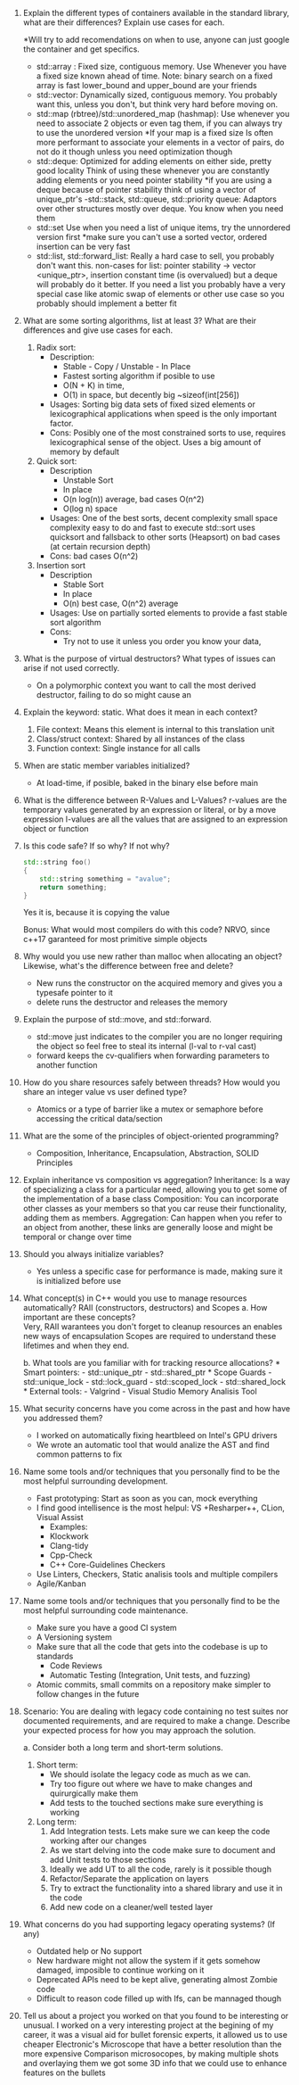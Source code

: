 1. Explain the different types of containers available in the standard library, 
    what are their differences? Explain use cases for each.
    
    *Will try to add recomendations on when to use, anyone can just google the container and get specifics.

    - std::array :
        Fixed size, contiguous memory. 
        Use Whenever you have a fixed size known ahead of time.
        Note: binary search on a fixed array is fast lower_bound and upper_bound are your friends
    - std::vector:
        Dynamically sized, contiguous memory.
        You probably want this, unless you don't, but think very hard before moving on.
    - std::map (rbtree)/std::unordered_map (hashmap):
        Use whenever you need to associate 2 objects or even tag them, if you can always try to use the unordered version
        *If your map is a fixed size Is often more performant to associate your elements in a vector of pairs, do not do it though unless you need optimization though
    - std::deque:
        Optimized for adding elements on either side, pretty good locality
        Think of using these whenever you are constantly adding elements or you need pointer stability
        *if you are using a deque because of pointer stability think of using a vector of unique_ptr's
    -std::stack, std::queue, std::priority queue: 
        Adaptors over other structures mostly over deque.
        You know when you need them 
    - std::set 
        Use when you need a list of unique items, try the unnordered version first 
        *make sure you can't use a sorted vector, ordered insertion can be very fast
    - std::list, std::forward_list:
        Really a hard case to sell, you probably don't want this.
        non-cases for list: pointer stability -> vector \<unique_ptr>, 
            insertion constant time (is overvalued) but a deque will probably do it better.
        If you need a list you probably have a very special case like atomic swap of elements 
         or other use case so you probably should implement a better fit

2. What are some sorting algorithms, list at least 3? What are their differences and 
   give use cases for each.
	1. Radix sort:
        - Description:
			- Stable - Copy / Unstable - In Place 
			- Fastest sorting algorithm if posible to use 
            - O(N + K) in time,
            - O(1) in space, but decently big ~sizeof(int[256])
		- Usages:
			Sorting big data sets of fixed sized elements or lexicographical applications when speed is the only important factor.
		- Cons:
			Posibly one of the most constrained sorts to use, requires lexicographical sense of the object.
			Uses a big amount of memory by default
	2. Quick sort:
		- Description
			- Unstable Sort 
            - In place
            - O(n log(n)) average, bad cases O(n^2)
            - O(log n) space
		- Usages:
            One of the best sorts, decent complexity small space complexity easy to do 
            and fast to execute
			std::sort uses quicksort and fallsback to other sorts (Heapsort) on bad cases (at certain recursion depth)
		- Cons:
            bad cases O(n^2)
	3. Insertion sort
        - Description
			- Stable Sort 
            - In place
            - O(n) best case, O(n^2) average
		- Usages:
            Use on partially sorted elements to provide a fast stable sort algorithm
		- Cons:
            - Try not to use it unless you order you know your data,

3. What is the purpose of virtual destructors? 
   What types of issues can arise if not used correctly. 
    - On a polymorphic context you want to call the most derived destructor, 
        failing to do so might cause an
4. Explain the keyword: static. What does it mean in each context?
   1. File context: Means this element is internal to this translation unit
   2. Class/struct context: Shared by all instances of the class
   3. Function context: Single instance for all calls
5. When are static member variables initialized? 
    - At load-time, if posible, baked in the binary else before main
6. What is the difference between R-Values and L-Values?
    r-values are the temporary values generated by an expression or literal, or by a move expression
    l-values are all the values that are assigned to an expression object or function
7. Is this code safe? If so why? If not why?
	```cpp
	std::string foo()
	{
		std::string something = "avalue";
		return something;
	}
	```
    Yes it is, because it is copying the value

	Bonus: What would most compilers do with this code? 
    NRVO, since c++17 garanteed for most primitive simple objects
8. Why would you use new rather than malloc when allocating an object? 
    Likewise, what's the difference between free and delete?
    - New runs the constructor on the acquired memory and gives you a typesafe pointer to it
    - delete runs the destructor and releases the memory
9. Explain the purpose of std::move, and std::forward. 
    - std::move just indicates to the compiler you are no longer requiring the object so 
        feel free to steal its internal (l-val to r-val cast)
   - forward keeps the cv-qualifiers when forwarding parameters to another function

10. How do you share resources safely between threads? How would you share an integer value vs user defined type? 
    - Atomics or a type of barrier like a mutex or semaphore before accessing the critical data/section
11. What are the some of the principles of object-oriented programming?
    - Composition, Inheritance, Encapsulation, Abstraction, SOLID Principles
12. Explain inheritance vs composition vs aggregation?
    Inheritance:
        Is a way of specializing a class for a particular need, allowing you to get some of the implementation of a base class
    Composition:
        You can incorporate other classes as your members so that you car reuse their functionality, adding them as members.
    Aggregation:
        Can happen when you refer to an object from another, these links are generally 
        loose and might be temporal or change over time

13. Should you always initialize variables? 
    - Yes unless a specific case for performance is made, making sure it is initialized before use
14. What concept(s) in C++ would you use to manage resources automatically?
    RAII (constructors, destructors) and Scopes
	a. How important are these concepts? 	
        Very, RAII warantees you don't forget to cleanup resources an enables new ways of encapsulation
        Scopes are required to understand these lifetimes and when they end.

	b. What tools are you familiar with for tracking resource allocations? 
        * Smart pointers:
            - std::unique_ptr 
            - std::shared_ptr
        * Scope Guards
            - std::unique_lock
            - std::lock_guard
            - std::scoped_lock 
            - std::shared_lock
        * External tools:
            - Valgrind
            - Visual Studio Memory Analisis Tool
15. What security concerns have you come across in the past and how have you 
    addressed them?
    - I worked on automatically fixing heartbleed on Intel's GPU drivers
    - We wrote an automatic tool that would analize the AST and find common patterns to fix
16. Name some tools and/or techniques that you personally find to be the most 
    helpful surrounding development.
    - Fast prototyping: Start as soon as you can, mock everything
    - I find good intellisence is the most helpul: VS +Resharper++, CLion, Visual Assist
        - Examples:
        - Klockwork
        - Clang-tidy
        - Cpp-Check
        - C++ Core-Guidelines Checkers
    - Use Linters, Checkers, Static analisis tools and multiple compilers
    - Agile/Kanban

17. Name some tools and/or techniques that you personally find to be the most helpful surrounding code maintenance.   
    - Make sure you have a good CI system 
    - A Versioning system
    - Make sure that all the code that gets into the codebase is up to standards
        - Code Reviews
        - Automatic Testing (Integration, Unit tests, and fuzzing)
    - Atomic commits, small commits on a repository make simpler to follow changes in the future

18. Scenario: You are dealing with legacy code containing no test suites nor documented requirements, 
    and are required to make a change. Describe your expected process for how you may approach the solution. 
	
    a. Consider both a long term and short-term solutions.
    
    1. Short term:
        - We should isolate the legacy code as much as we can.
        - Try too figure out where we have to make changes and quirurgically make them 
        - Add tests to the touched sections make sure everything is working
    2. Long term:
        1. Add Integration tests. Lets make sure we can keep the code working after our changes
        2. As we start delving into the code make sure to document and add Unit tests to those sections
        3. Ideally we add UT to all the code, rarely is it possible though
        5. Refactor/Separate the application on layers
        4. Try to extract the functionality into a shared library and use it in the code
        6. Add new code on a cleaner/well tested layer

19. What concerns do you had supporting legacy operating systems? (If any)
    - Outdated help or No support
    - New hardware might not allow the system if it gets somehow damaged, imposible to continue working on it
    - Deprecated APIs need to be kept alive, generating almost Zombie code
    - Difficult to reason code filled up with Ifs, can be mannaged though
20. Tell us about a project you worked on that you found to be interesting or unusual. 
    I worked on a very interesting project at the begining of my career, it was a visual aid for bullet forensic experts,
    it allowed us to use cheaper Electronic's Microscope that have a better resolution than the more expensive Comparison microsocopes,
    by making multiple shots and overlaying them we got some 3D info that we could use to enhance features on the bullets

